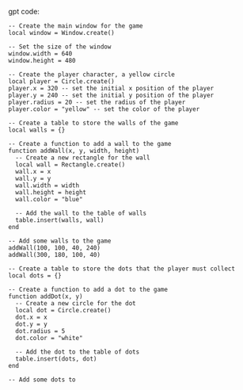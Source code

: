 gpt code:

	-- Create the main window for the game
	local window = Window.create()
	
	-- Set the size of the window
	window.width = 640
	window.height = 480
	
	-- Create the player character, a yellow circle
	local player = Circle.create()
	player.x = 320 -- set the initial x position of the player
	player.y = 240 -- set the initial y position of the player
	player.radius = 20 -- set the radius of the player
	player.color = "yellow" -- set the color of the player
	
	-- Create a table to store the walls of the game
	local walls = {}
	
	-- Create a function to add a wall to the game
	function addWall(x, y, width, height)
	  -- Create a new rectangle for the wall
	  local wall = Rectangle.create()
	  wall.x = x
	  wall.y = y
	  wall.width = width
	  wall.height = height
	  wall.color = "blue"
	
	  -- Add the wall to the table of walls
	  table.insert(walls, wall)
	end
	
	-- Add some walls to the game
	addWall(100, 100, 40, 240)
	addWall(300, 180, 100, 40)
	
	-- Create a table to store the dots that the player must collect
	local dots = {}
	
	-- Create a function to add a dot to the game
	function addDot(x, y)
	  -- Create a new circle for the dot
	  local dot = Circle.create()
	  dot.x = x
	  dot.y = y
	  dot.radius = 5
	  dot.color = "white"
	
	  -- Add the dot to the table of dots
	  table.insert(dots, dot)
	end
	
	-- Add some dots to

